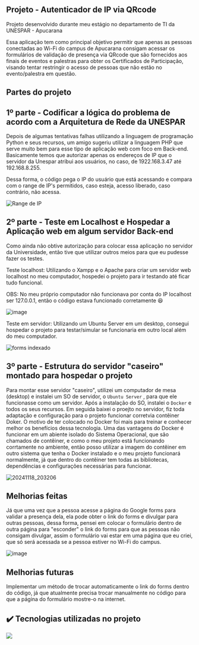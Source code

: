 ## Projeto - Autenticador de IP via QRcode
Projeto desenvolvido durante meu estágio no departamento de TI da UNESPAR - Apucarana

Essa aplicação tem como principal objetivo permitir que apenas as pessoas conectadas ao Wi-Fi do campus de Apucarana consigam acessar os formulários de validação de presença via QRcode que são fornecidos aos finais de eventos e palestras para obter os Certificados de Participação, visando tentar restringir o acesso de pessoas que não estão no evento/palestra em questão.

<h2> Partes do projeto </h2>

## 1º parte - Codificar a lógica do problema de acordo com a Arquitetura de Rede da UNESPAR
Depois de algumas tentativas falhas utilizando a linguagem de programação Python e seus recursos, um amigo sugeriu utilizar a linguagem PHP que serve muito bem para esse tipo de aplicação web com foco em Back-end. Basicamente temos que autorizar apenas os endereços de IP que o servidor da Unespar atribui aos usuários, no caso, de 1922.168.3.47 até 192.168.8.255.

Dessa forma, o código pega o IP do usuário que está acessando e compara com o range de IP's permitidos, caso esteja, acesso liberado, caso contrário, não acessa.

![Range de IP](https://github.com/user-attachments/assets/3c918f2e-16fa-458e-afbf-98dee0f677b3)

## 2º parte - Teste em Localhost e Hospedar a Aplicação web em algum servidor Back-end</h4>

Como ainda não obtive autorização para colocar essa aplicação no servidor da Universidade, então tive que utilizar outros meios para que eu pudesse fazer os testes.

Teste localhost: Utilizando o Xampp e o Apache para criar um servidor web localhost no meu computador, hospedei o projeto para ir testando até ficar tudo funcional.

OBS: No meu próprio computador não funcionava por conta do IP localhost ser 127.0.0.1, então o código estava funcionado corretamente :laughing:

![image](https://github.com/user-attachments/assets/15f17b19-adee-489c-8964-e1646c000eb9)


Teste em servidor: Utilizando um Ubuntu Server em um desktop, consegui hospedar o projeto para testar/simular se funcionaria em outro local além do meu computador.

![forms indexado](https://github.com/user-attachments/assets/d64de7cf-1dcb-4f7c-9db3-e11917c7d8d0)



## 3º parte - Estrutura do servidor "caseiro" montado para hospedar o projeto

Para montar esse servidor "caseiro", utilizei um computador de mesa (desktop) e instalei um SO de servidor, o `Ubuntu Server` , para que ele funcionasse como um servidor. Após a instalação do SO, instalei o `Docker` e todos os seus recursos. Em seguida baixei o proejto no servidor, fiz toda adaptação e configuração para o projeto funcionar corretvia contêiner Doker. O motivo de ter colocado no Docker foi mais para treinar e conhecer melhor os benefícios dessa tecnologia. Uma das vantagens do Docker é funcionar em um abiente isolado do Sistema Operacional, que são chamados de contêiner, e como o meu projeto está funcionando corrtamente no ambiente, então posso utilizar a imagem do contêiner em outro sistema que tenha o Docker instalado e o meu projeto funcionará normalmente, já que dentro do contêiner tem todas as bibliotecas, dependências e configurações necessárias para funcionar.

![20241118_203206](https://github.com/user-attachments/assets/7268088c-2e2b-4425-b211-08b25ca4a288)


## Melhorias feitas
Já que uma vez que a pessoa acesse a página do Google forms para validar a presença dela, ela pode obter o link do forms e divulgar para outras pessoas, dessa forma, pensei em colocar o formulário dentro de outra página para "esconder" o link do forms para que as pessoas não consigam divulgar, assim o formulário vai estar em uma página que eu criei, que só será acessada se a pessoa estiver no Wi-Fi do campus.

![image](https://github.com/user-attachments/assets/c5733c20-6ebe-4d45-86fe-9bf1ba02ffde)



## Melhorias futuras
Implementar um método de trocar automaticamente o link do forms dentro do código, já que atualmente precisa trocar manualmente no código para que a página do formulário mostre-o na internet.


## :heavy_check_mark: Tecnologias utilizadas no projeto
<a href="https://skillicons.dev">
<img src="https://skillicons.dev/icons?i=git,php,vscode,bash,linux,ubuntu,docker"/>



